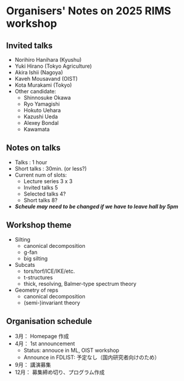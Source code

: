 # Organisers' Notes on 2025 RIMS workshop

## Invited talks
* Norihiro Hanihara (Kyushu)
* Yuki Hirano (Tokyo Agriculture)
* Akira Ishii (Nagoya)
* Kaveh Mousavand (OIST)
* Kota Murakami (Tokyo)
* Other candidate: 
  * Shinnosuke Okawa
  * Ryo Yamagishi
  * Hokuto Uehara
  * Kazushi Ueda
  * Alexey Bondal
  * Kawamata

## Notes on talks
* Talks : 1 hour 
* Short talks : 30min. (or less?)
* Current num of slots:  
  * Lecture series 3 x 3
  * Invited talks 5
  * Selected talks 4?
  * Short talks 8?
* ***Scheule may need to be changed if we have to leave hall by 5pm***


## Workshop theme
* Silting
  * canonical decomposition
  * g-fan
  * big silting
* Subcats
  * tors/torf/ICE/IKE/etc.
  * t-structures
  * thick, resolving, Balmer-type spectrum theory
* Geometry of reps
  * canonical decomposition
  * (semi-)invariant theory

## Organisation schedule
* 3月： Homepage 作成
* 4月： 1st announcement
  * Status: annouce in ML, OIST workshop
  * Announce in FDLIST: 予定なし（国内研究者向けのため）
* 9月： 講演募集
* 12月： 募集締め切り、プログラム作成